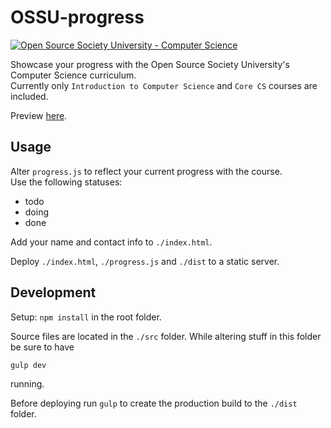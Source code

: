 # OSSU-progress
[![Open Source Society University - Computer Science](https://img.shields.io/badge/OSSU-computer--science-blue.svg)](https://github.com/ossu/computer-science)

Showcase your progress with the Open Source Society University's Computer Science curriculum.  
Currently only `Introduction to Computer Science` and `Core CS` courses are included.  

Preview [here](https://geritol.github.io/ossu).

## Usage

Alter `progress.js` to reflect your current progress with the course.  
Use the following statuses:  
- todo
- doing
- done

Add your name and contact info to `./index.html`.

Deploy `./index.html`, `./progress.js` and `./dist` to a static server.

## Development

Setup: `npm install` in the root folder.

Source files are located in the `./src` folder. While altering stuff in this folder be sure to have   
```bash 
gulp dev
```
running.

Before deploying run `gulp` to create the production build to the ```./dist``` folder.
